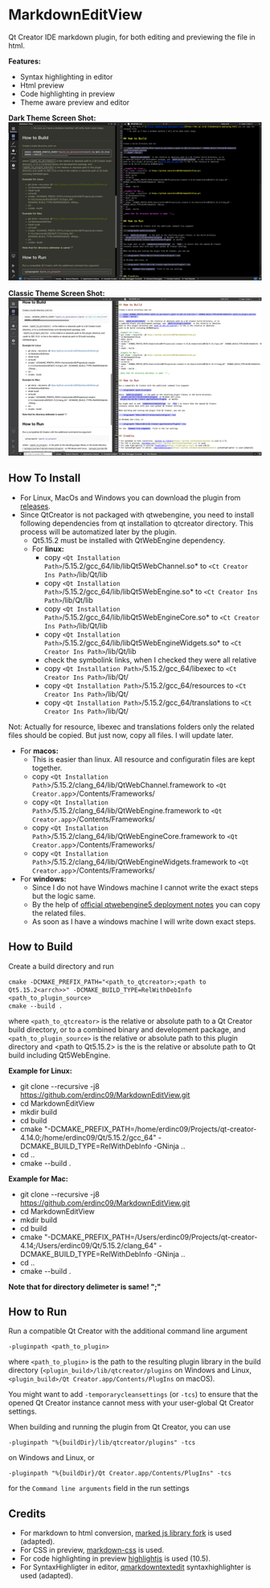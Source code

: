 # MarkdownEditView

Qt Creator IDE markdown plugin, for both editing and previewing the file in html.

__Features:__

* Syntax highlighting in editor
* Html preview
* Code highlighting in preview
* Theme aware preview and editor

__Dark Theme Screen Shot:__
![](./doc/dark.png)

__Classic Theme Screen Shot:__
![](./doc/light.png)



## How To Install

* For Linux, MacOs and Windows you can download the plugin from [releases](https://github.com/erdinc09/MarkdownEditView/releases).
* Since QtCreator is not packaged with qtwebengine, you need to install following dependencies from qt installation to qtcreator directory. This process will be automatized later by the plugin.
  * Qt5.15.2 must be installed with QtWebEngine dependency.
  * For __linux:__  
    * copy  `<Qt Installation Path>`/5.15.2/gcc_64/lib/libQt5WebChannel.so*       to `<Ct Creator Ins Path>`/lib/Qt/lib  
    * copy  `<Qt Installation Path>`/5.15.2/gcc_64/lib/libQt5WebEngine.so*        to `<Ct Creator Ins Path>`/lib/Qt/lib
    * copy  `<Qt Installation Path>`/5.15.2/gcc_64/lib/libQt5WebEngineCore.so*    to `<Ct Creator Ins Path>`/lib/Qt/lib
    * copy  `<Qt Installation Path>`/5.15.2/gcc_64/lib/libQt5WebEngineWidgets.so* to `<Ct Creator Ins Path>`/lib/Qt/lib
    * check the symbolink links, when I checked they were all relative
    * copy  `<Qt Installation Path>`/5.15.2/gcc_64/libexec        to `<Ct Creator Ins Path>`/lib/Qt/
    * copy  `<Qt Installation Path>`/5.15.2/gcc_64/resources      to `<Ct Creator Ins Path>`/lib/Qt/
    * copy  `<Qt Installation Path>`/5.15.2/gcc_64/translations   to `<Ct Creator Ins Path>`/lib/Qt/
  
Not: Actually for resource, libexec and translations folders only the related files should be copied. But just now, copy all files. I will update later.

  * For __macos:__
    * This is easier than linux. All resource and configuratin files are kept together.
    * copy  `<Qt Installation Path`>/5.15.2/clang_64/lib/QtWebChannel.framework           to  `<Qt Creator.app`>/Contents/Frameworks/
    * copy  `<Qt Installation Path`>/5.15.2/clang_64/lib/QtWebEngine.framework            to  `<Qt Creator.app`>/Contents/Frameworks/
    * copy  `<Qt Installation Path`>/5.15.2/clang_64/lib/QtWebEngineCore.framework        to  `<Qt Creator.app`>/Contents/Frameworks/
    * copy  `<Qt Installation Path`>/5.15.2/clang_64/lib/QtWebEngineWidgets.framework     to  `<Qt Creator.app`>/Contents/Frameworks/
  * For __windows:__
    * Since I do not have Windows machine I cannot write the exact steps but the logic same.
    * By the help of [official qtwebengine5 deployment notes](https://doc.qt.io/qt-5/qtwebengine-deploying.html) you can copy the related files.
    * As soon as I have a windows machine I will write down exact steps.


## How to Build

Create a build directory and run

    cmake -DCMAKE_PREFIX_PATH="<path_to_qtcreator>;<path to Qt5.15.2<arrch>>" -DCMAKE_BUILD_TYPE=RelWithDebInfo <path_to_plugin_source>
    cmake --build .

where `<path_to_qtcreator>` is the relative or absolute path to a Qt Creator build directory, or to
a combined binary and development package, and `<path_to_plugin_source>` is the relative or absolute
path to this plugin directory and <path to Qt5.15.2<arrch>> is the is the relative or absolute
path to Qt build including Qt5WebEngine.

__Example for Linux:__
* git clone --recursive -j8 https://github.com/erdinc09/MarkdownEditView.git
* cd MarkdownEditView
* mkdir build
* cd build
* cmake "-DCMAKE_PREFIX_PATH=/home/erdinc09/Projects/qt-creator-4.14.0;/home/erdinc09/Qt/5.15.2/gcc_64" -DCMAKE_BUILD_TYPE=RelWithDebInfo -GNinja ..
* cd ..
* cmake --build .

__Example for Mac:__
* git clone --recursive -j8 https://github.com/erdinc09/MarkdownEditView.git
* cd MarkdownEditView
* mkdir build
* cd build
* cmake "-DCMAKE_PREFIX_PATH=/Users/erdinc09/Projects/qt-creator-4.14;/Users/erdinc09/Qt/5.15.2/clang_64" -DCMAKE_BUILD_TYPE=RelWithDebInfo -GNinja ..
* cd ..
* cmake --build .

__Note that for directory delimeter is same! ";"__


## How to Run

Run a compatible Qt Creator with the additional command line argument

    -pluginpath <path_to_plugin>

where `<path_to_plugin>` is the path to the resulting plugin library in the build directory
(`<plugin_build>/lib/qtcreator/plugins` on Windows and Linux,
`<plugin_build>/Qt Creator.app/Contents/PlugIns` on macOS).

You might want to add `-temporarycleansettings` (or `-tcs`) to ensure that the opened Qt Creator
instance cannot mess with your user-global Qt Creator settings.

When building and running the plugin from Qt Creator, you can use

    -pluginpath "%{buildDir}/lib/qtcreator/plugins" -tcs

on Windows and Linux, or

    -pluginpath "%{buildDir}/Qt Creator.app/Contents/PlugIns" -tcs

for the `Command line arguments` field in the run settings


## Credits

* For markdown to html conversion, [marked js library fork](https://github.com/erdinc09/marked) is used (adapted).
* For CSS in preview, [markdown-css](https://github.com/rhiokim/markdown-css) is used.
* For code highlighting in preview [highlightjs](https://highlightjs.org/) is used (10.5).
* For SyntaxHighligter in editor, [qmarkdowntextedit](https://github.com/pbek/qmarkdowntextedit) syntaxhighlighter is used (adapted).
